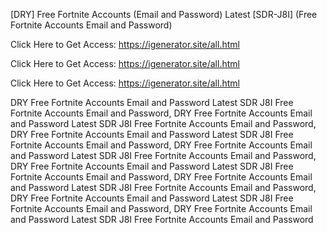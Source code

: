 [DRY] Free Fortnite Accounts (Email and Password) Latest [SDR-J8I] (Free Fortnite Accounts Email and Password)

Click Here to Get Access: https://igenerator.site/all.html

Click Here to Get Access: https://igenerator.site/all.html

Click Here to Get Access: https://igenerator.site/all.html

 DRY Free Fortnite Accounts Email and Password Latest SDR J8I Free Fortnite Accounts Email and Password, DRY Free Fortnite Accounts Email and Password Latest SDR J8I Free Fortnite Accounts Email and Password, DRY Free Fortnite Accounts Email and Password Latest SDR J8I Free Fortnite Accounts Email and Password, DRY Free Fortnite Accounts Email and Password Latest SDR J8I Free Fortnite Accounts Email and Password, DRY Free Fortnite Accounts Email and Password Latest SDR J8I Free Fortnite Accounts Email and Password, DRY Free Fortnite Accounts Email and Password Latest SDR J8I Free Fortnite Accounts Email and Password, DRY Free Fortnite Accounts Email and Password Latest SDR J8I Free Fortnite Accounts Email and Password, DRY Free Fortnite Accounts Email and Password Latest SDR J8I Free Fortnite Accounts Email and Password
